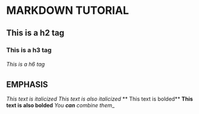 # MARKDOWN TUTORIAL 

## This is a h2 tag

### This is a h3 tag

###### This is a h6 tag

## EMPHASIS
_This text is italicized_
*This text is also italicized* 
** This text is bolded**
__This text is also bolded__
_You **can** combine them__
